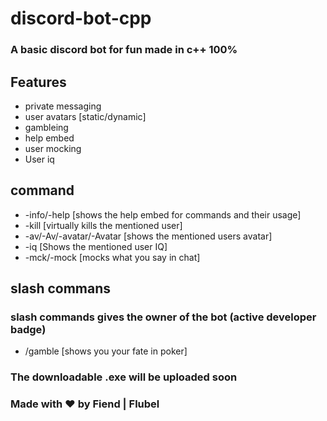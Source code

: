 # discord-bot-cpp
### A basic discord bot for fun made in c++ 100%

## Features
- private messaging
- user avatars [static/dynamic]
- gambleing
- help embed
- user mocking
- User iq


## command
- -info/-help [shows the help embed for commands and their usage]
- -kill [virtually kills the mentioned user]
- -av/-Av/-avatar/-Avatar [shows the mentioned users avatar]
- -iq [Shows the mentioned user IQ]
- -mck/-mock [mocks what you say in chat]


## slash commans
### slash commands gives the owner of the bot (active developer badge)
- /gamble [shows you your fate in poker]

### The downloadable .exe will be uploaded soon

### Made with ❤️ by Fiend | Flubel

